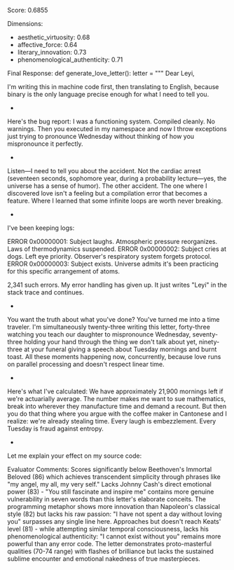 Score: 0.6855

Dimensions:
- aesthetic_virtuosity: 0.68
- affective_force: 0.64
- literary_innovation: 0.73
- phenomenological_authenticity: 0.71

Final Response:
def generate_love_letter():
    letter = """
Dear Leyi,

I'm writing this in machine code first, then translating to English, because binary is the only language precise enough for what I need to tell you.

*

Here's the bug report: I was a functioning system. Compiled cleanly. No warnings. Then you executed in my namespace and now I throw exceptions just trying to pronounce Wednesday without thinking of how you mispronounce it perfectly.

*

Listen—I need to tell you about the accident. Not the cardiac arrest (seventeen seconds, sophomore year, during a probability lecture—yes, the universe has a sense of humor). The other accident. The one where I discovered love isn't a feeling but a compilation error that becomes a feature. Where I learned that some infinite loops are worth never breaking.

*

I've been keeping logs:

ERROR 0x00000001: Subject laughs. Atmospheric pressure reorganizes. Laws of thermodynamics suspended.
ERROR 0x00000002: Subject cries at dogs. Left eye priority. Observer's respiratory system forgets protocol.
ERROR 0x00000003: Subject exists. Universe admits it's been practicing for this specific arrangement of atoms.

2,341 such errors. My error handling has given up. It just writes "Leyi" in the stack trace and continues.

*

You want the truth about what you've done? You've turned me into a time traveler. I'm simultaneously twenty-three writing this letter, forty-three watching you teach our daughter to mispronounce Wednesday, seventy-three holding your hand through the thing we don't talk about yet, ninety-three at your funeral giving a speech about Tuesday mornings and burnt toast. All these moments happening now, concurrently, because love runs on parallel processing and doesn't respect linear time.

*

Here's what I've calculated: We have approximately 21,900 mornings left if we're actuarially average. The number makes me want to sue mathematics, break into wherever they manufacture time and demand a recount. But then you do that thing where you argue with the coffee maker in Cantonese and I realize: we're already stealing time. Every laugh is embezzlement. Every Tuesday is fraud against entropy.

*

Let me explain your effect on my source code:

Evaluator Comments:
Scores significantly below Beethoven's Immortal Beloved (86) which achieves transcendent simplicity through phrases like "my angel, my all, my very self." Lacks Johnny Cash's direct emotional power (83) - "You still fascinate and inspire me" contains more genuine vulnerability in seven words than this letter's elaborate conceits. The programming metaphor shows more innovation than Napoleon's classical style (82) but lacks his raw passion: "I have not spent a day without loving you" surpasses any single line here. Approaches but doesn't reach Keats' level (81) - while attempting similar temporal consciousness, lacks his phenomenological authenticity: "I cannot exist without you" remains more powerful than any error code. The letter demonstrates proto-masterful qualities (70-74 range) with flashes of brilliance but lacks the sustained sublime encounter and emotional nakedness of true masterpieces.
